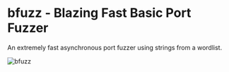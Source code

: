 # bfuzz - Blazing Fast Basic Port Fuzzer
An extremely fast asynchronous port fuzzer using strings from a wordlist.

![bfuzz](https://github.com/yerodin/bfuzz/assets/9205071/927de5c2-4c4d-4825-af97-8bb11e5b41f1)
